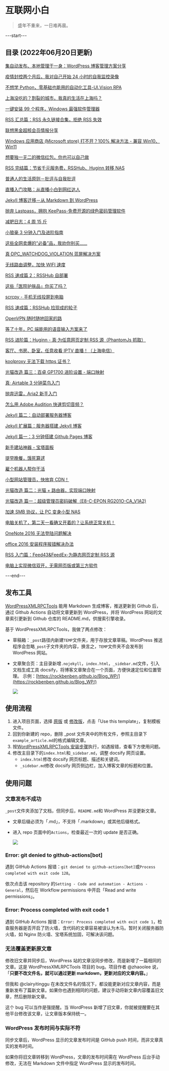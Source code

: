 # 互联网小白

> 盛年不重来，一日难再晨。

---start---
## 目录 (2022年06月20日更新)
[集自动发布、本地管理于一身：WordPress 博客管理方案分享](https://newzone.top/p/2022-06-07-blog_md_to_wordpress/)

[疫情封控两个月后，我对自己开始 24 小时的自我监控录像](https://newzone.top/p/2022-05-22-surveillance_video_for_myself/)

[不想学 Python，零基础也能用的自动化工具-UI.Vision RPA](https://newzone.top/p/2022-04-21-uivision_rpa/)

[上海没吃的？割裂的城市，我真的生活在上海吗？](https://newzone.top/p/2022-04-20-survivorship_bias_in_shanghai_2022/)

[一键安装 99 个程序，Windows 最强软件管理器](https://newzone.top/p/2022-03-21-winget_the_strongest_software_manager_for_windows/)

[RSS 汇总篇：RSS 永久链接合集，拒绝 RSS 失效](https://newzone.top/p/2022-03-17-rss_persistent_link_collection/)

[联想黑金超核会员情报分享](https://newzone.top/p/2022-03-09-lenovo_black_card_member/)

[Windows 应用商店 (Microsoft store) 打不开？100% 解决方法 - 兼容 Win10、Win11](https://newzone.top/p/2022-02-19-microsoft_store_fixed/)

[想要独一无二的微信红包，你也可以自己做](https://newzone.top/p/2022-01-23-wechat_lucky_money_cover/)

[RSS 完结篇：节省千元服务费，RSSHub、Huginn 转移 NAS](https://newzone.top/p/2021-10-23-nas_with_rsshub_and_huginn/)

[普通人的生活原则－批评与自我批评](https://newzone.top/p/2021-05-31-principles_criticism_and_self-criticism/)

[直播入门攻略：从直播小白到网红达人](https://newzone.top/p/2021-03-22-live_streaming/)

[Jekyll 博客迁移－从 Markdown 到 WordPress](https://newzone.top/p/2021-01-27-blog_jekyll_to_wordpress/)

[抛弃 Lastpass，拥抱 KeePass-免费开源的绿色密码管理软件](https://newzone.top/p/2021-01-02-keepass_the_real_lastpassword/)

[减肥日志：4 周 15 斤](https://newzone.top/p/2020-12-17-weight_log/)

[小狼毫 3 分钟入门及进阶指南](https://newzone.top/p/2020-11-27-rime_input/)

[这些全网卖爆的“必备”品，我劝你别买……](https://newzone.top/p/2020-11-01-gym_equipment_throw_away/)

[真·DPC_WATCHDOG_VIOLATION 蓝屏解决方案](https://newzone.top/p/2020-10-25-dpc_watchdog_violation/)

[无线路由调整，加快 WIFI 速度](https://newzone.top/p/2020-09-13-wifi_speed_up/)

[RSS 速成篇 2：RSSHub 自部署](https://newzone.top/p/2020-03-25-rsshub_on_vps/)

[这些「医院护肤品」你买了吗？](https://newzone.top/p/2019-10-04-fake_aka_hospital_skin_care_products/)

[scrcpy - 手机无线投屏到电脑](https://newzone.top/p/2019-08-26-scrcpy_screen_projection/)

[RSS 速成篇：RSSHub 捡现成的轮子](https://newzone.top/p/2019-04-01-rsshub_noob/)

[OpenVPN 随时随地回家的路](https://newzone.top/p/2019-03-31-openvpn_back_to_home/)

[等了十年，PC 端能用的语音输入方案来了](https://newzone.top/p/2018-12-28-voice_input_try/)

[RSS 进阶篇：Huginn - 真·为任意网页定制 RSS 源（PhantomJs 抓取）](https://newzone.top/p/2018-10-07-huginn_scraping_any_website/)

[客厅、书房、卧室，任意收看 IPTV 直播！（上海电信）](https://newzone.top/p/2018-06-19-iptv_direckly/)

[koolproxy 无法下载 https 证书？](https://newzone.top/p/2018-06-10-koolproxy_https/)

[光猫改造 篇三：百卓 GP1700 进阶设置 - 端口映射](https://newzone.top/p/2018-06-08-baizhuo_gp1700/)

[真· Airtable 3 分钟菜鸟入门](https://newzone.top/p/2018-05-24-airtable_noob/)

[抛弃迅雷，Aria2 新手入门](https://newzone.top/p/2018-05-15-aria2_a_new_download_tool/)

[怎么用 Adobe Audition 快速剪切音频？](https://newzone.top/p/2018-05-04-audition_cut_mp3/)

[Jekyll 篇二：自动部署服务器博客](https://newzone.top/p/2018-05-03-jekyll_blog_autodeploy/)

[Jekyll 扩展篇：服务器搭建 Jekyll 博客](https://newzone.top/p/2018-05-02-jekyll_blog_on_vps/)

[Jekyll 篇一：3 分钟搭建 Github Pages 博客](https://newzone.top/p/2018-05-01-jekyll_blog_on_github_pages/)

[新手建站神器 - 宝塔面板](https://newzone.top/p/2018-04-30-baota_deploy_vps/)

[提早晚餐，饿死算逑](https://newzone.top/p/2018-03-06-no_more_dinner/)

[雇个机器人帮你干活](https://newzone.top/p/2018-01-31-hire_a_robot/)

[小型网站管理员，快放弃 CDN！](https://newzone.top/p/2018-01-19-forget_the_cdn/)

[光猫改造 篇二：光猫 + 路由器，实现端口映射](https://newzone.top/p/2017-10-18-light_cat_port_forwarding/)

[光猫改造 篇一：超级管理员密码破解（E8-C-EPON RG201O-CA_V1A2)](https://newzone.top/p/2017-10-18-light_cat_e8-c-epon_admin/)

[加速 SMB 协议，让 PC 变身小型 NAS](https://newzone.top/p/2017-09-03-smb_lan_sharing/)

[电脑关机了，第二天一看确又开着的？让系统正常关机！](https://newzone.top/p/2017-09-02-forced_shutdown/)

[OneNote 2016 无法登陆问题解决](https://newzone.top/p/2017-07-29-onenote_2016_cannot_be_logged_in/)

[office 2016 安装程序报错解决办法](https://newzone.top/p/2017-07-28-office_2016_installer_error/)

[RSS 入门篇：Feed43&FeedEx-为静态网页定制 RSS 源](https://newzone.top/p/2017-04-22-rss_feed43_feedex/)

[电脑上实现微信双开，无需网页版或第三方软件](https://newzone.top/p/2017-04-18-wechat_multi_open/)

---end---

## 发布工具

[WordPressXMLRPCTools](https://github.com/zhaoolee/WordPressXMLRPCTools) 能用 Markdown 生成博客，推送更新到 Github 后，通过 Github Actions 自动将文章更新到 WordPress，并将 WordPress 网站的文章索引更新到 Github 仓库的 README.md，供搜索引擎收录。​

基于 WordPressXMLRPCTools，我做了两点修改：​

- 草稿箱：`_post`路径内新建`TEMP`文件夹，用于存放文章草稿。WordPress 推送程序会忽略`_post`子文件夹的内容，换言之，`TEMP`文件夹不会发布到 WordPress 网站。

- 文章聚合页：主目录新增`.nojekyll`，`index.html`，`_sidebar.md`文件，引入文档生成工具 docsify，将博客文章聚合在一个页面，方便快速定位和位置管理。
  示例：[https://rockbenben.github.io/Blog_WP/](https://rockbenben.github.io/Blog_WP/)

  ![](http://tc.seoipo.com/2022-05-26-20-12-56.png)

## 使用流程

1. 进入项目页面，选择 [原版](https://github.com/zhaoolee/WordPressXMLRPCTools) 或 [修改版](https://github.com/rockbenben/Blog_WP)，点击「Use this template」，复制模板文件。
2. 回到你新建的 repo，删除 _post 文件夹中的所有文件，参照主目录下`example_article.md`的格式编辑文章。
3. 按[WordPressXMLRPCTools 安装步骤](https://github.com/zhaoolee/WordPressXMLRPCTools#%E7%94%A8github-actions%E5%86%99markdown%E6%96%87%E7%AB%A0%E8%87%AA%E5%8A%A8%E6%9B%B4%E6%96%B0%E5%88%B0wordpress)执行，如遇报错，查看下方使用问题。
4. 修改主目录下的`index.html`和`_sidebar.md`，调整 docsify 网页设置。
   - `index.html`修改 docsify 网页标题、描述和关键词。
   - `_sidebar.md`修改 docsify 网页侧边栏，加入博客文章的标题和位置。

## 使用问题

### 文章发布不成功

`_post`文件夹添加了文档，但同步后，`README.md`和 WordPress 并没更新文章。

- 文章后缀必须为「.md」，不支持「.markdown」或其他后缀格式。
- 进入 repo 页面中的`Actions`，检查最近一次的 update 是否正确。

   ![](http://tc.seoipo.com/2022-05-26-20-36-56.png)

### Error: git denied to github-actions[bot]

遇到 GitHub Actions 报错：`git denied to github-actions[bot]`或`Process completed with exit code 128`。

依次点击该 repository 的`Setting - Code and automation - Actions - General`，然后在 Workflow permissions 中开启「Read and write permissions」。

### Error: Process completed with exit code 1

遇到 GitHub Actions 报错：`Error: Process completed with exit code 1`，检查服务器是否开启了防火墙，含代码的文章容易被误认为木马。暂时关闭服务器防火墙，如 Nginx 防火墙、宝塔系统加固，可解决该问题。

### 无法覆盖更新原文章​

修改旧文章并同步后，WordPress 站的文章没同步修改，而是新增了一篇相同的文章。这是 WordPressXMLRPCTools 项目的 bug。项目作者 @zhaoolee 说，「**只要不改文件名，就可以通过更新 markdown，更新对应的文章内容。**」​

但我和 @clairyitinggu 在未改文件名的情况下，都没能更新对应文章内容，而是重新发布了篇新文章。如果你也遇到相同的问题，建议手动将新文章内容覆盖旧文章，然后删除新文章。​

这个 bug 可以当作是强提醒。当 WordPress 新增了旧文章，你就被提醒要在其他平台修改该文章，让文章版本保持统一。​

### WordPress 发布时间与实际不符​

同步文章后，WordPress 显示的文章发布时间是 GitHub push 时间，而非文章真实的发布时间。​

如果你将旧文章转移到 WordPress，文章的发布时间需在 WordPress 后台手动修改，无法在 Markdown 文件中指定 WordPress 显示的发布时间。

